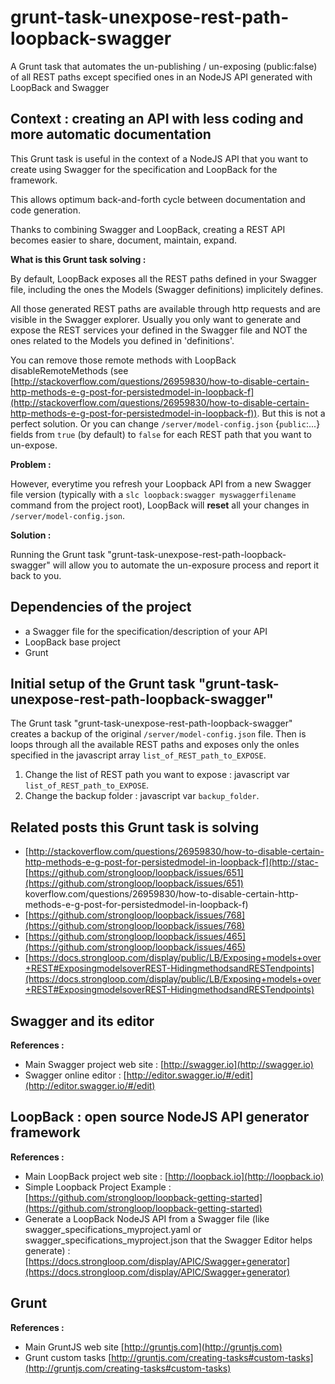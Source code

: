 # grunt-task-unexpose-rest-path-loopback-swagger
A Grunt task that automates the un-publishing / un-exposing (public:false) of all REST paths except specified ones in an NodeJS API generated with LoopBack and Swagger

## Context : creating an API with less coding and more automatic documentation

This Grunt task is useful in the context of a NodeJS API that you want to create using Swagger for the specification and LoopBack for the framework.

This allows optimum back-and-forth cycle between documentation and code generation.

Thanks to combining Swagger and LoopBack, creating a REST API becomes easier to share, document, maintain, expand.

**What is this Grunt task solving :**

By default, LoopBack exposes all the REST paths defined in your Swagger file, including the ones the Models (Swagger definitions) implicitely defines.

All those generated REST paths are available through http requests and are visible in the Swagger explorer.
Usually you only want to generate and expose the REST services your defined in the Swagger file and NOT the ones related to the Models you defined in 'definitions'.

You can remove those remote methods with LoopBack disableRemoteMethods (see [http://stackoverflow.com/questions/26959830/how-to-disable-certain-http-methods-e-g-post-for-persistedmodel-in-loopback-f](http://stackoverflow.com/questions/26959830/how-to-disable-certain-http-methods-e-g-post-for-persistedmodel-in-loopback-f)).
But this is not a perfect solution.
Or you can change `/server/model-config.json` {`public`:...} fields from `true` (by default) to `false` for each REST path that you want to un-expose.

**Problem :**

However, everytime you refresh your Loopback API from a new Swagger file version (typically with a `slc loopback:swagger myswaggerfilename` command from the project root), LoopBack will **reset** all your changes in `/server/model-config.json`.

**Solution :**

Running the Grunt task "grunt-task-unexpose-rest-path-loopback-swagger" will allow you to automate the un-exposure process and report it back to you.

## Dependencies of the project

- a Swagger file for the specification/description of your API
- LoopBack base project
- Grunt

## Initial setup of the Grunt task "grunt-task-unexpose-rest-path-loopback-swagger"

The Grunt task "grunt-task-unexpose-rest-path-loopback-swagger" creates a backup of the original `/server/model-config.json` file.
Then is loops through all the available REST paths and exposes only the onles specified in the javascript array `list_of_REST_path_to_EXPOSE`.

1. Change the list of REST path you want to expose : javascript var `list_of_REST_path_to_EXPOSE`.
2. Change the backup folder : javascript var `backup_folder`.

## Related posts this Grunt task is solving

- [http://stackoverflow.com/questions/26959830/how-to-disable-certain-http-methods-e-g-post-for-persistedmodel-in-loopback-f](http://stac- [https://github.com/strongloop/loopback/issues/651](https://github.com/strongloop/loopback/issues/651)
koverflow.com/questions/26959830/how-to-disable-certain-http-methods-e-g-post-for-persistedmodel-in-loopback-f)
- [https://github.com/strongloop/loopback/issues/768](https://github.com/strongloop/loopback/issues/768)
- [https://github.com/strongloop/loopback/issues/465](https://github.com/strongloop/loopback/issues/465)
- [https://docs.strongloop.com/display/public/LB/Exposing+models+over+REST#ExposingmodelsoverREST-HidingmethodsandRESTendpoints](https://docs.strongloop.com/display/public/LB/Exposing+models+over+REST#ExposingmodelsoverREST-HidingmethodsandRESTendpoints)

## Swagger and its editor

**References :**

- Main Swagger project web site : [http://swagger.io](http://swagger.io)
- Swagger online editor : [http://editor.swagger.io/#/edit](http://editor.swagger.io/#/edit)

## LoopBack : open source NodeJS API generator framework

**References :**

- Main LoopBack project web site : [http://loopback.io](http://loopback.io)
- Simple Loopback Project Example : [https://github.com/strongloop/loopback-getting-started](https://github.com/strongloop/loopback-getting-started)
- Generate a LoopBack NodeJS API from a Swagger file (like swagger_specifications_myproject.yaml or swagger_specifications_myproject.json that the Swagger Editor helps generate) : [https://docs.strongloop.com/display/APIC/Swagger+generator](https://docs.strongloop.com/display/APIC/Swagger+generator)

## Grunt

**References :**

- Main GruntJS web site [http://gruntjs.com](http://gruntjs.com)
- Grunt custom tasks [http://gruntjs.com/creating-tasks#custom-tasks](http://gruntjs.com/creating-tasks#custom-tasks)


